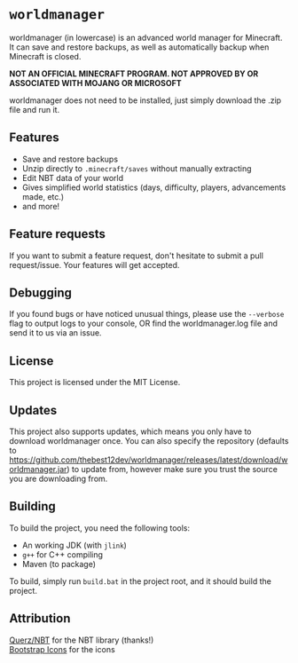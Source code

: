 # `worldmanager`
worldmanager (in lowercase) is an advanced world manager for Minecraft. It can save and restore backups, as well as automatically backup when Minecraft is closed.

**NOT AN OFFICIAL MINECRAFT PROGRAM. NOT APPROVED BY OR ASSOCIATED WITH MOJANG OR MICROSOFT**

worldmanager does not need to be installed, just simply download the .zip file and run it.

## Features
- Save and restore backups
- Unzip directly to `.minecraft/saves` without manually extracting
- Edit NBT data of your world
- Gives simplified world statistics (days, difficulty, players, advancements made, etc.)
- and more!

## Feature requests
If you want to submit a feature request, don't hesitate to submit a pull request/issue. Your features will get accepted.
## Debugging
If you found bugs or have noticed unusual things, please use the `--verbose` flag to output logs to your console, OR find the worldmanager.log file and send it to us via an issue.
## License
This project is licensed under the MIT License.
## Updates
This project also supports updates, which means you only have to download worldmanager once. You can also specify the repository (defaults to https://github.com/thebest12dev/worldmanager/releases/latest/download/worldmanager.jar) to update from, however make sure you trust the source you are downloading from.
## Building
To build the project, you need the following tools:
- An working JDK (with `jlink`)
- `g++` for C++ compiling
- Maven (to package)

To build, simply run `build.bat` in the project root, and it should build the project.
## Attribution
[Querz/NBT](https://github.com/Querz/NBT) for the NBT library (thanks!)
<br>
[Bootstrap Icons](https://icons.getbootstrap.com) for the icons